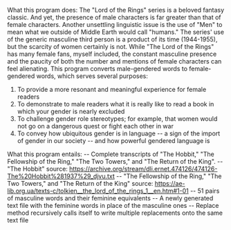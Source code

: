 What this program does:
The "Lord of the Rings" series is a beloved fantasy classic. And yet, the presence of male characters is far greater than that of female characters. 
Another unsettling linguistic issue is the use of "Men" to mean what we outside of Middle Earth would call "humans." The series' use of the generic
masculine third person is a product of its time (1944-1955), but the scarcity of women certainly is not. While "The Lord of the Rings" has many female fans,
myself included, the constant masculine presence and the paucity of both the number and mentions of female characters can feel alienating. This program
converts male-gendered words to female-gendered words, which serves several purposes: 
1) To provide a more resonant and meaningful experience for female readers
2) To demonstrate to male readers what it is really like to read a book in which your gender is nearly excluded
3) To challenge gender role stereotypes; for example, that women would not go on a dangerous quest or fight each other in war
4) To convey how ubiquitous gender is in language -- a sign of the import of gender in our society -- and how powerful gendered language is

What this program entails:
-- Complete transcripts of "The Hobbit," "The Fellowship of the Ring," "The Two Towers," and "The Return of the King". 
-- "The Hobbit" source: https://archive.org/stream/dli.ernet.474126/474126-The%20Hobbit%281937%29_djvu.txt
-- "The Fellowship of the Ring," "The Two Towers," and "The Return of the King" source: https://ae-lib.org.ua/texts-c/tolkien__the_lord_of_the_rings_1__en.htm#1-01
-- 51 pairs of masculine words and their feminine equivalents
-- A newly generated text file with the feminine words in place of the masculine ones
-- Replace method recursively calls itself to write multiple replacements onto the same text file

